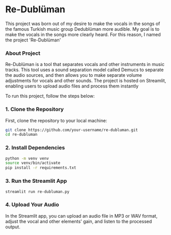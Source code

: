 # Re-Dublüman

This project was born out of my desire to make the vocals in the songs of the famous Turkish music group Dedublüman more audible. My goal is to make the vocals in the songs more clearly heard. For this reason, I named the project 'Re-Dublüman'

### About Project
Re-Dublüman is a tool that separates vocals and other instruments in music tracks. This tool uses a sound separation model called Demucs to separate the audio sources, and then allows you to make separate volume adjustments for vocals and other sounds. The project is hosted on Streamlit, enabling users to upload audio files and process them instantly

To run this project, follow the steps below:

### 1. **Clone the Repository**

First, clone the repository to your local machine:

```bash
git clone https://github.com/your-username/re-dubluman.git
cd re-dubluman
```

### 2. **Install Dependencies**
```bash
python -m venv venv
source venv/bin/activate
pip install -r requirements.txt
```
### 3. **Run the Streamlit App**
```bash
streamlit run re-dubluman.py
```
### 4. **Upload Your Audio**
In the Streamlit app, you can upload an audio file in MP3 or WAV format, adjust the vocal and other elements' gain, and listen to the processed output.

